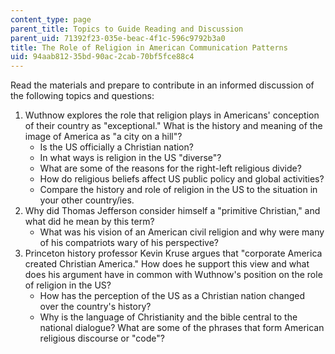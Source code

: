 ```yaml
---
content_type: page
parent_title: Topics to Guide Reading and Discussion
parent_uid: 71392f23-035e-beac-4f1c-596c9792b3a0
title: The Role of Religion in American Communication Patterns
uid: 94aab812-35bd-90ac-2cab-70bf5fce88c4
---
```


Read the materials and prepare to contribute in an informed discussion of the following topics and questions:

1.  Wuthnow explores the role that religion plays in Americans' conception of their country as "exceptional." What is the history and meaning of the image of America as "a city on a hill"?
    *   Is the US officially a Christian nation?
    *   In what ways is religion in the US "diverse"?
    *   What are some of the reasons for the right-left religious divide?
    *   How do religious beliefs affect US public policy and global activities?
    *   Compare the history and role of religion in the US to the situation in your other country/ies.
2.  Why did Thomas Jefferson consider himself a "primitive Christian," and what did he mean by this term?
    *   What was his vision of an American civil religion and why were many of his compatriots wary of his perspective?
3.  Princeton history professor Kevin Kruse argues that "corporate America created Christian America." How does he support this view and what does his argument have in common with Wuthnow's position on the role of religion in the US?
    *   How has the perception of the US as a Christian nation changed over the country's history?
    *   Why is the language of Christianity and the bible central to the national dialogue? What are some of the phrases that form American religious discourse or "code"?